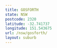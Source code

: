 ```yaml
---
title: GOSFORTH
state: NSW
postcode: 2320
latitude: -32.741737
longitude: 151.543675
url: /nsw/gosforth/
layout: suburb
---
```

